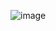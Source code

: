 ![image](https://user-images.githubusercontent.com/103201875/217299041-641bd682-3cb5-41ea-87c0-d18ba3fdd68a.png)
